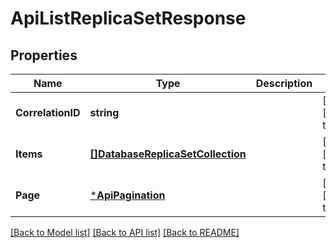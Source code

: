 # ApiListReplicaSetResponse

## Properties
Name | Type | Description | Notes
------------ | ------------- | ------------- | -------------
**CorrelationID** | **string** |  | [optional] [default to null]
**Items** | [**[]DatabaseReplicaSetCollection**](database.ReplicaSetCollection.md) |  | [optional] [default to null]
**Page** | [***ApiPagination**](api.Pagination.md) |  | [optional] [default to null]

[[Back to Model list]](../README.md#documentation-for-models) [[Back to API list]](../README.md#documentation-for-api-endpoints) [[Back to README]](../README.md)

